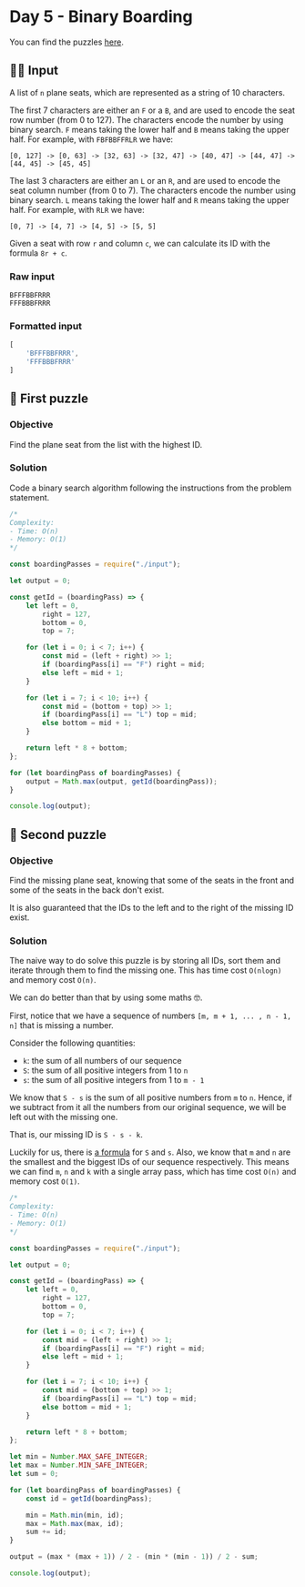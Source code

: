 # Day 5 - Binary Boarding

You can find the puzzles [here](https://adventofcode.com/2020/day/5).

## ✍🏼 Input

A list of `n` plane seats, which are represented as a string of 10 characters.

The first 7 characters are either an `F` or a `B`, and are used to encode the seat row number (from 0 to 127). The characters encode the number by using binary search. `F` means taking the lower half and `B` means taking the upper half. For example, with `FBFBBFFRLR` we have:

```
[0, 127] -> [0, 63] -> [32, 63] -> [32, 47] -> [40, 47] -> [44, 47] -> [44, 45] -> [45, 45]
```

The last 3 characters are either an `L` or an `R`, and are used to encode the seat column number (from 0 to 7). The characters encode the number using binary search. `L` means taking the lower half and `R` means taking the upper half. For example, with `RLR` we have:

```
[0, 7] -> [4, 7] -> [4, 5] -> [5, 5]
```

Given a seat with row `r` and column `c`, we can calculate its ID with the formula `8r + c`.

### Raw input

```
BFFFBBFRRR
FFFBBBFRRR
```

### Formatted input

```js
[
    'BFFFBBFRRR',
    'FFFBBBFRRR'
]
```

## 🧩 First puzzle

### Objective

Find the plane seat from the list with the highest ID.

### Solution

Code a binary search algorithm following the instructions from the problem statement.

```js
/*
Complexity:
- Time: O(n)
- Memory: O(1)
*/

const boardingPasses = require("./input");

let output = 0;

const getId = (boardingPass) => {
	let left = 0,
		right = 127,
		bottom = 0,
		top = 7;

	for (let i = 0; i < 7; i++) {
		const mid = (left + right) >> 1;
		if (boardingPass[i] == "F") right = mid;
		else left = mid + 1;
	}

	for (let i = 7; i < 10; i++) {
		const mid = (bottom + top) >> 1;
		if (boardingPass[i] == "L") top = mid;
		else bottom = mid + 1;
	}

	return left * 8 + bottom;
};

for (let boardingPass of boardingPasses) {
	output = Math.max(output, getId(boardingPass));
}

console.log(output);
```

## 🧩 Second puzzle

### Objective

Find the missing plane seat, knowing that some of the seats in the front and some of the seats in the back don't exist. 

It is also guaranteed that the IDs to the left and to the right of the missing ID exist.

### Solution

The naive way to do solve this puzzle is by storing all IDs, sort them and iterate through them to find the missing one. This has time cost `O(nlogn)` and memory cost `O(n)`.

We can do better than that by using some maths 🤓. 

First, notice that we have a sequence of numbers `[m, m + 1, ... , n - 1, n]` that is missing a number.

Consider the following quantities:

- `k`: the sum of all numbers of our sequence
- `S`: the sum of all positive integers from 1 to `n`
- `s`: the sum of all positive integers from 1 to `m - 1`

We know that `S - s` is the sum of all positive numbers from `m` to `n`. Hence, if we subtract from it all the numbers from our original sequence, we will be left out with the missing one. 

That is, our missing ID is `S - s - k`.

Luckily for us, there is [a formula](https://en.wikipedia.org/wiki/1_%2B_2_%2B_3_%2B_4_%2B_%E2%8B%AF) for `S` and `s`. Also, we know that `m` and `n` are the smallest and the biggest IDs of our sequence respectively. This means we can find `m`, `n` and `k` with a single array pass, which has time cost `O(n)` and memory cost `O(1)`.

```js
/*
Complexity:
- Time: O(n)
- Memory: O(1)
*/

const boardingPasses = require("./input");

let output = 0;

const getId = (boardingPass) => {
	let left = 0,
		right = 127,
		bottom = 0,
		top = 7;

	for (let i = 0; i < 7; i++) {
		const mid = (left + right) >> 1;
		if (boardingPass[i] == "F") right = mid;
		else left = mid + 1;
	}

	for (let i = 7; i < 10; i++) {
		const mid = (bottom + top) >> 1;
		if (boardingPass[i] == "L") top = mid;
		else bottom = mid + 1;
	}

	return left * 8 + bottom;
};

let min = Number.MAX_SAFE_INTEGER;
let max = Number.MIN_SAFE_INTEGER;
let sum = 0;

for (let boardingPass of boardingPasses) {
	const id = getId(boardingPass);

	min = Math.min(min, id);
	max = Math.max(max, id);
	sum += id;
}

output = (max * (max + 1)) / 2 - (min * (min - 1)) / 2 - sum;

console.log(output);
```